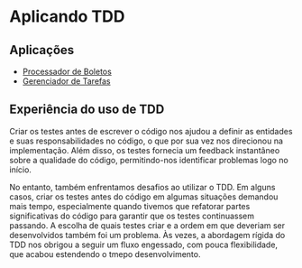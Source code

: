 # Aplicando TDD

## Aplicações

- [Processador de Boletos](https://github.com/jaugustorufino/tdd-applying/tree/main/payment-processor)
- [Gerenciador de Tarefas](https://github.com/jaugustorufino/tdd-applying/tree/main/task-manager)

## Experiência do uso de TDD

Criar os testes antes de escrever o código nos ajudou a definir as entidades e suas responsabilidades no código, o que por sua vez nos direcionou na implementação. Além disso, os testes fornecia um feedback instantâneo sobre a qualidade do código, permitindo-nos identificar problemas logo no início.

No entanto, também enfrentamos desafios ao utilizar o TDD. Em alguns casos, criar os testes antes do código em algumas situações demandou mais tempo, especialmente quando tivemos que refatorar partes significativas do código para garantir que os testes continuassem passando. A escolha de quais testes criar e a ordem em que deveriam ser desenvolvidos também foi um problema. Às vezes, a abordagem rígida do TDD nos obrigou a seguir um fluxo engessado, com pouca flexibilidade, que acabou estendendo o tmepo desenvolvimento.
